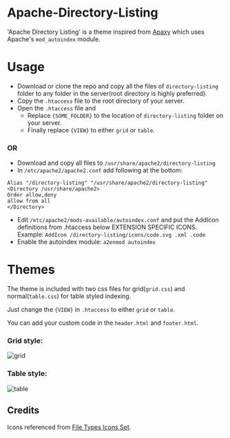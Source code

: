 # Apache-Directory-Listing
'Apache Directory Listing' is a theme inspired from [Apaxy](https://github.com/AdamWhitcroft/Apaxy) which uses Apache's `mod_autoindex` module.  

# Usage
* Download or clone the repo and copy all the files of `directory-listing` folder to any folder in the server(root directory is highly preferred).
* Copy the `.htaccess` file to the root directory of your server.
* Open the `.htaccess` file and
  * Replace `{SOME_FOLDER}` to the location of `directory-listing` folder on your server.
  * Finally replace `{VIEW}` to either `grid` or `table`.
  
### OR
* Download and copy all files to `/usr/share/apache2/directory-listing`
* In `/etc/apache2/apache2.conf` add following at the bottom: 
````
Alias "/directory-listing" "/usr/share/apache2/directory-listing"
<Directory /usr/share/apache2>
Order allow,deny
allow from all
</Directory>
````
* Edit `/etc/apache2/mods-available/autoindex.conf` and put the AddIcon definitions from .htaccess below EXTENSION SPECIFIC ICONS. Example: `AddIcon /directory-listing/icons/code.svg .xml .code`
* Enable the autoindex module: `a2enmod autoindex`

# Themes
The theme is included with two css files for grid(`grid.css`) and normal(`table.css`) for table styled indexing.

Just change the `{VIEW}` in `.htaccess` to either `grid` or `table`.

You can add your custom code in the `header.html` and `footer.html`.

### Grid style:  
![grid](https://cloud.githubusercontent.com/assets/12368291/19376773/8444eaa6-91fe-11e6-9a1e-d233553191a6.png)  

### Table style:  
![table](https://cloud.githubusercontent.com/assets/12368291/19376783/951cc542-91fe-11e6-91d1-4a41b7880f7f.png)  

## Credits
Icons referenced from [File Types Icons Set](http://uifest.com/product/file-types-icons-set).
